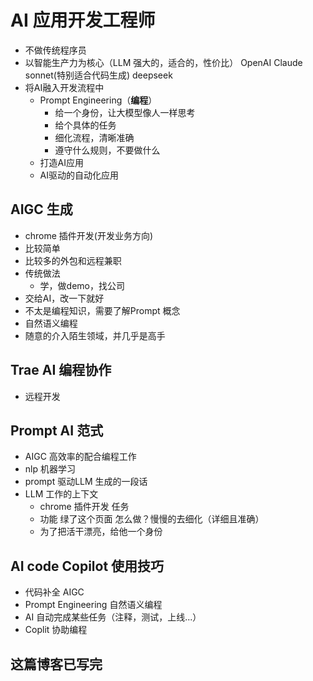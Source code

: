 # AI 应用开发工程师
- 不做传统程序员
- 以智能生产力为核心（LLM 强大的，适合的，性价比）
   OpenAI
   Claude sonnet(特别适合代码生成)
   deepseek
- 将AI融入开发流程中
  - Prompt Engineering（**编程**）
    - 给一个身份，让大模型像人一样思考
    - 给个具体的任务
    - 细化流程，清晰准确
    - 遵守什么规则，不要做什么
  - 打造AI应用
  - AI驱动的自动化应用

## AIGC 生成
- chrome 插件开发(开发业务方向)
 - 比较简单
 - 比较多的外包和远程兼职
 - 传统做法
    - 学，做demo，找公司
 - 交给AI，改一下就好
 - 不太是编程知识，需要了解Prompt 概念
 - 自然语义编程
 - 随意的介入陌生领域，并几乎是高手

## Trae AI 编程协作
- 远程开发

## Prompt AI 范式
- AIGC 高效率的配合编程工作
- nlp 机器学习
- prompt 驱动LLM 生成的一段话
- LLM 工作的上下文
  - chrome 插件开发 任务
  - 功能 绿了这个页面 怎么做？慢慢的去细化（详细且准确）
  - 为了把活干漂亮，给他一个身份

## AI code Copilot 使用技巧
- 代码补全 AIGC
- Prompt Engineering 自然语义编程
- AI 自动完成某些任务（注释，测试，上线...）
- Coplit 协助编程

## 这篇博客已写完